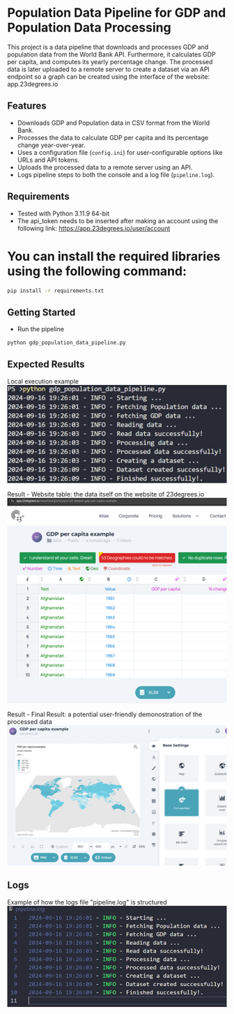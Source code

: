 # Population Data Pipeline for GDP and Population Data Processing

This project is a data pipeline that downloads and processes GDP and population data from the World Bank API.
Furthermore, it calculates GDP per capita, and computes its yearly percentage change.
The processed data is later uploaded to a remote server to create a dataset via an API endpoint so a graph can be created using the interface of the website: app.23degrees.io

## Features

- Downloads GDP and Population data in CSV format from the World Bank.
- Processes the data to calculate GDP per capita and its percentage change year-over-year.
- Uses a configuration file (`config.ini`) for user-configurable options like URLs and API tokens.
- Uploads the processed data to a remote server using an API.
- Logs pipeline steps to both the console and a log file (`pipeline.log`).

## Requirements

- Tested with Python 3.11.9 64-bit
- The api_token needs to be inserted after making an account using the following link: https://app.23degrees.io/user/account

# You can install the required libraries using the following command:

```bash
pip install -r requirements.txt
```

## Getting Started

- Run the pipeline
```bash
python gdp_population_data_pipeline.py
```

## Expected Results
Local execution example
![The picture "local_execution.png" was not loaded, please download separately](https://github.com/ErmisCho/population-data-pipeline/blob/main/github_pictures/local_execution.png)

Result - Website table: the data itself on the website of 23degrees.io
![The picture "website_table.png" was not loaded, please download separately](https://github.com/ErmisCho/population-data-pipeline/blob/main/github_pictures/website_table.png)

Result - Final Result: a potential user-friendly demonostration of the processed data
![The picture "final_result.png" was not loaded, please download separately](https://github.com/ErmisCho/population-data-pipeline/blob/main/github_pictures/final_result.png)

## Logs
Example of how the logs file "pipeline.log" is structured
![The picture "pipeline_example.png" was not loaded, please download separately](https://github.com/ErmisCho/population-data-pipeline/blob/main/github_pictures/pipeline_example.png)